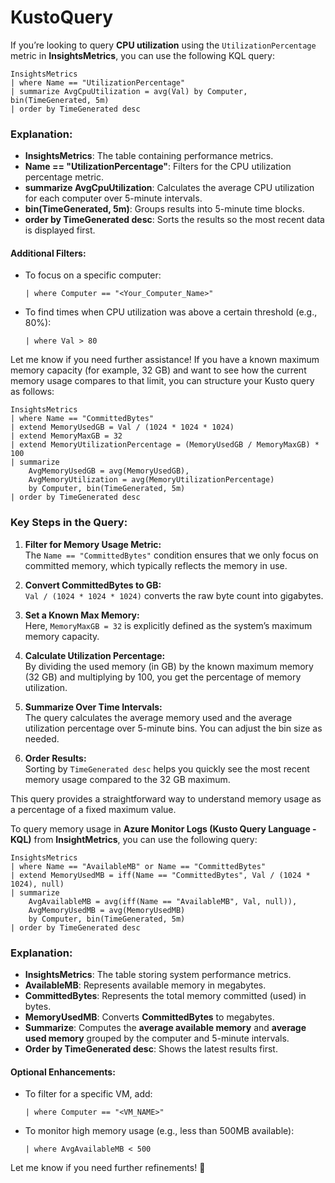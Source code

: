 # KustoQuery

If you’re looking to query **CPU utilization** using the `UtilizationPercentage` metric in **InsightsMetrics**, you can use the following KQL query:

```kql
InsightsMetrics
| where Name == "UtilizationPercentage"
| summarize AvgCpuUtilization = avg(Val) by Computer, bin(TimeGenerated, 5m)
| order by TimeGenerated desc
```

### Explanation:
- **InsightsMetrics**: The table containing performance metrics.
- **Name == "UtilizationPercentage"**: Filters for the CPU utilization percentage metric.
- **summarize AvgCpuUtilization**: Calculates the average CPU utilization for each computer over 5-minute intervals.
- **bin(TimeGenerated, 5m)**: Groups results into 5-minute time blocks.
- **order by TimeGenerated desc**: Sorts the results so the most recent data is displayed first.

#### Additional Filters:
- To focus on a specific computer:  
  ```kql
  | where Computer == "<Your_Computer_Name>"
  ```
- To find times when CPU utilization was above a certain threshold (e.g., 80%):  
  ```kql
  | where Val > 80
  ```

Let me know if you need further assistance!
If you have a known maximum memory capacity (for example, 32 GB) and want to see how the current memory usage compares to that limit, you can structure your Kusto query as follows:

```kql
InsightsMetrics
| where Name == "CommittedBytes"
| extend MemoryUsedGB = Val / (1024 * 1024 * 1024)
| extend MemoryMaxGB = 32
| extend MemoryUtilizationPercentage = (MemoryUsedGB / MemoryMaxGB) * 100
| summarize 
    AvgMemoryUsedGB = avg(MemoryUsedGB),
    AvgMemoryUtilization = avg(MemoryUtilizationPercentage)
    by Computer, bin(TimeGenerated, 5m)
| order by TimeGenerated desc
```

### Key Steps in the Query:
1. **Filter for Memory Usage Metric:**  
   The `Name == "CommittedBytes"` condition ensures that we only focus on committed memory, which typically reflects the memory in use.

2. **Convert CommittedBytes to GB:**  
   `Val / (1024 * 1024 * 1024)` converts the raw byte count into gigabytes.

3. **Set a Known Max Memory:**  
   Here, `MemoryMaxGB = 32` is explicitly defined as the system’s maximum memory capacity.

4. **Calculate Utilization Percentage:**  
   By dividing the used memory (in GB) by the known maximum memory (32 GB) and multiplying by 100, you get the percentage of memory utilization.

5. **Summarize Over Time Intervals:**  
   The query calculates the average memory used and the average utilization percentage over 5-minute bins. You can adjust the bin size as needed.

6. **Order Results:**  
   Sorting by `TimeGenerated desc` helps you quickly see the most recent memory usage compared to the 32 GB maximum.

This query provides a straightforward way to understand memory usage as a percentage of a fixed maximum value.

To query memory usage in **Azure Monitor Logs (Kusto Query Language - KQL)** from **InsightMetrics**, you can use the following query:

```kusto
InsightsMetrics
| where Name == "AvailableMB" or Name == "CommittedBytes"
| extend MemoryUsedMB = iff(Name == "CommittedBytes", Val / (1024 * 1024), null)
| summarize 
    AvgAvailableMB = avg(iff(Name == "AvailableMB", Val, null)), 
    AvgMemoryUsedMB = avg(MemoryUsedMB)
    by Computer, bin(TimeGenerated, 5m)
| order by TimeGenerated desc
```

### Explanation:
- **InsightsMetrics**: The table storing system performance metrics.
- **AvailableMB**: Represents available memory in megabytes.
- **CommittedBytes**: Represents the total memory committed (used) in bytes.
- **MemoryUsedMB**: Converts **CommittedBytes** to megabytes.
- **Summarize**: Computes the **average available memory** and **average used memory** grouped by the computer and 5-minute intervals.
- **Order by TimeGenerated desc**: Shows the latest results first.

#### Optional Enhancements:
- To filter for a specific VM, add:  
  ```kusto
  | where Computer == "<VM_NAME>"
  ```
- To monitor high memory usage (e.g., less than 500MB available):  
  ```kusto
  | where AvgAvailableMB < 500
  ```

Let me know if you need further refinements! 🚀
